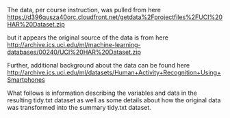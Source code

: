 The data, per course instruction, was pulled from here
https://d396qusza40orc.cloudfront.net/getdata%2Fprojectfiles%2FUCI%20HAR%20Dataset.zip

but it appears the original source of the data is from here
http://archive.ics.uci.edu/ml/machine-learning-databases/00240/UCI%20HAR%20Dataset.zip

Further, additional background about the data can be found here
http://archive.ics.uci.edu/ml/datasets/Human+Activity+Recognition+Using+Smartphones

What follows is information describing the variables and data in the resulting tidy.txt dataset
as well as some details about how the original data was transformed into the summary tidy.txt dataset.

